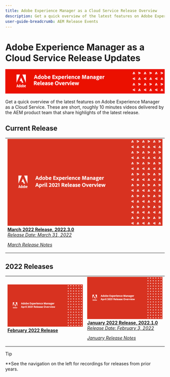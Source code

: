 ```yaml
---
title: Adobe Experience Manager as a Cloud Service Release Overview
description: Get a quick overview of the latest features on Adobe Experience Manager as a Cloud Service
user-guide-breadcrumb: AEM Release Events
---
```


# Adobe Experience Manager as a Cloud Service Release Updates

![AEM CS Release Updates](/help/assets/AEMCS-overview-banner.png)

Get a quick overview of the latest features on Adobe Experience Manager as a Cloud Service. These are short, roughly 10 minutes videos delivered by the AEM product team that share highlights of the latest release.

## Current Release

<table>
<tr>
  <td>
    <a href="./2022/2022-3-0.md">
      <img alt="March 2022 AEMCS Release" src="./2022/assets/2022-3-0.png" />
    </a>
    <div>
      <a href="./2022/2022-3-0.md">
        <strong>March 2022 Release, 2022.3.0</strong>
        <br/>
        <em>Release Date:  March 31, 2022 </em>
      </a>
    </div>
    <p>
    <em>
      <a href="https://experienceleague.adobe.com/docs/experience-manager-cloud-service/content/release-notes/release-notes/release-notes-current.html">March Release Notes</a>
    </em> 
    <p>
  </td>
</table>

## 2022 Releases

<table>
<tr>
  <td>
    <a href="./2022/2022-2-0.md">
      <img alt="February 2022 AEMCS Release" src="./2022/assets/2022-2-0.png" />
    </a>
    <div>
      <a href="./2022/2022-2-0.md">
        <strong>February 2022 Release</strong>
        <br/>
 <!--
        <em>Release Date: Februrary 1, 2022 </em>
      </a>
    </div>
    <p>
    <em>
      <a href="https://experienceleague.adobe.com/docs/experience-manager-cloud-service/content/release-notes/release-notes/2022/release-notes-2022-1-0.html">February Release Notes</a>
    </em> 
--->
    <p>
  </td>
  <td>
    <a href="./2022/2022-1-0.md">
      <img alt="January 2022 AEMCS Release" src="./2022/assets/2022-2-0.png" />
    </a>
    <div>
      <a href="./2022/2022-1-0.md">
        <strong>January 2022 Release, 2022.1.0</strong>
        <br/>
        <em>Release Date:  February 3, 2022 </em>
      </a>
    </div>
    <p>
    <em>
      <a href="https://experienceleague.adobe.com/docs/experience-manager-cloud-service/content/release-notes/release-notes/2022/release-notes-2022-1-0.html">January Release Notes</a>
    </em>  
    <p>
  </td>
</tr>
</table>

>[!TIP]
>
>**See the navigation on the left for recordings for releases from prior years.
